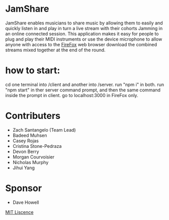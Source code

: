 # JamShare
 JamShare enables musicians to share music by allowing them to easily and quickly listen in and play in turn a live stream with their cohorts Jamming in an online connected session. This application makes it easy for people to plug and play their MIDI instruments or use the device microphone to allow anyone with access to the [FireFox](https://www.mozilla.org/en-US/firefox/new/) web browser download the combined streams mixed together at the end of the round.

# how to start:
cd one terminal into /client and another into /server.
run "npm i" in both.
run "npm start" in ther server command prompt, and then the same command inside the prompt in client.
go to localhost:3000 in FireFox only.



# Contributers
* Zach Santangelo (Team Lead)
* Badeed Muhsen
* Casey Rojas
* Cristina Stone-Pedraza
* Devon Berry
* Morgan Courvoisier
* Nicholas Murphy
* Jihui Yang

# Sponsor
* Dave Howell

[MIT Liscence](https://github.com/JamShare/JamShare/blob/main/LICENSE)
